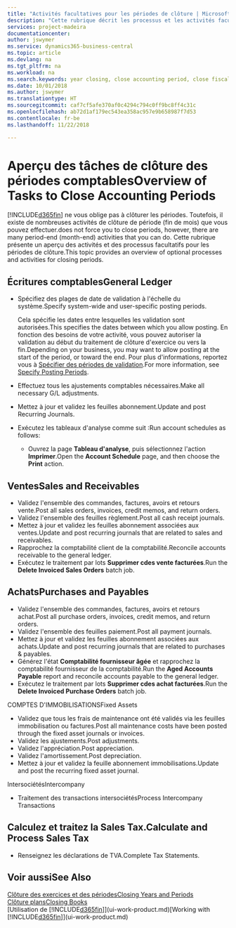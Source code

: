 ```yaml
---
title: "Activités facultatives pour les périodes de clôture | Microsoft Docs"
description: "Cette rubrique décrit les processus et les activités facultatifs pour la clôture des périodes comptables dans Business Central."
services: project-madeira
documentationcenter: 
author: jswymer
ms.service: dynamics365-business-central
ms.topic: article
ms.devlang: na
ms.tgt_pltfrm: na
ms.workload: na
ms.search.keywords: year closing, close accounting period, close fiscal year, aging, creditor payments, vendor payments
ms.date: 10/01/2018
ms.author: jswymer
ms.translationtype: HT
ms.sourcegitcommit: caf7cf5afe370af0c4294c794c0ff9bc8ff4c31c
ms.openlocfilehash: ab72d1af179ec543ea358ac957e9b658987f7d53
ms.contentlocale: fr-be
ms.lasthandoff: 11/22/2018

---
```

# <a name="overview-of-tasks-to-close-accounting-periods"></a><span data-ttu-id="b2809-103">Aperçu des tâches de clôture des périodes comptables</span><span class="sxs-lookup"><span data-stu-id="b2809-103">Overview of Tasks to Close Accounting Periods</span></span>
[!INCLUDE[d365fin](includes/d365fin_md.md)] <span data-ttu-id="b2809-104">ne vous oblige pas à clôturer les périodes. Toutefois, il existe de nombreuses activités de clôture de période (fin de mois) que vous pouvez effectuer.</span><span class="sxs-lookup"><span data-stu-id="b2809-104">does not force you to close periods, however, there are many period-end (month-end) activities that you can do.</span></span> <span data-ttu-id="b2809-105">Cette rubrique présente un aperçu des activités et des processus facultatifs pour les périodes de clôture.</span><span class="sxs-lookup"><span data-stu-id="b2809-105">This topic provides an overview of optional processes and activities for closing periods.</span></span>  

## <a name="general-ledger"></a><span data-ttu-id="b2809-106">Écritures comptables</span><span class="sxs-lookup"><span data-stu-id="b2809-106">General Ledger</span></span>
* <span data-ttu-id="b2809-107">Spécifiez des plages de date de validation à l'échelle du système.</span><span class="sxs-lookup"><span data-stu-id="b2809-107">Specify system-wide and user-specific posting periods.</span></span>  

    <span data-ttu-id="b2809-108">Cela spécifie les dates entre lesquelles les validation sont autorisées.</span><span class="sxs-lookup"><span data-stu-id="b2809-108">This specifies the dates between which you allow posting.</span></span> <span data-ttu-id="b2809-109">En fonction des besoins de votre activité, vous pouvez autoriser la validation au début du traitement de clôture d'exercice ou vers la fin.</span><span class="sxs-lookup"><span data-stu-id="b2809-109">Depending on your business, you may want to allow posting at the start of the period, or toward the end.</span></span> <span data-ttu-id="b2809-110">Pour plus d'informations, reportez vous à [Spécifier des périodes de validation](finance-how-specify-posting-periods.md).</span><span class="sxs-lookup"><span data-stu-id="b2809-110">For more information, see [Specify Posting Periods](finance-how-specify-posting-periods.md).</span></span>  
* <span data-ttu-id="b2809-111">Effectuez tous les ajustements comptables nécessaires.</span><span class="sxs-lookup"><span data-stu-id="b2809-111">Make all necessary G/L adjustments.</span></span>  
* <span data-ttu-id="b2809-112">Mettez à jour et validez les feuilles abonnement.</span><span class="sxs-lookup"><span data-stu-id="b2809-112">Update and post Recurring Journals.</span></span>  
  <!--* Process Consolidations-->
* <span data-ttu-id="b2809-113">Exécutez les tableaux d'analyse comme suit :</span><span class="sxs-lookup"><span data-stu-id="b2809-113">Run account schedules as follows:</span></span>  
  * <span data-ttu-id="b2809-114">Ouvrez la page **Tableau d'analyse**, puis sélectionnez l'action **Imprimer**.</span><span class="sxs-lookup"><span data-stu-id="b2809-114">Open the **Account Schedule** page, and then choose the **Print** action.</span></span>  

## <a name="sales-and-receivables"></a><span data-ttu-id="b2809-115">Ventes</span><span class="sxs-lookup"><span data-stu-id="b2809-115">Sales and Receivables</span></span>
* <span data-ttu-id="b2809-116">Validez l'ensemble des commandes, factures, avoirs et retours vente.</span><span class="sxs-lookup"><span data-stu-id="b2809-116">Post all sales orders, invoices, credit memos, and return orders.</span></span>  
* <span data-ttu-id="b2809-117">Validez l'ensemble des feuilles règlement.</span><span class="sxs-lookup"><span data-stu-id="b2809-117">Post all cash receipt journals.</span></span>  
* <span data-ttu-id="b2809-118">Mettez à jour et validez les feuilles abonnement associées aux ventes.</span><span class="sxs-lookup"><span data-stu-id="b2809-118">Update and post recurring journals that are related to sales and receivables.</span></span>  
* <span data-ttu-id="b2809-119">Rapprochez la comptabilité client de la comptabilité.</span><span class="sxs-lookup"><span data-stu-id="b2809-119">Reconcile accounts receivable to the general ledger.</span></span>  
* <span data-ttu-id="b2809-120">Exécutez le traitement par lots **Supprimer cdes vente facturées**.</span><span class="sxs-lookup"><span data-stu-id="b2809-120">Run the **Delete Invoiced Sales Orders** batch job.</span></span>  

## <a name="purchases-and-payables"></a><span data-ttu-id="b2809-121">Achats</span><span class="sxs-lookup"><span data-stu-id="b2809-121">Purchases and Payables</span></span>
* <span data-ttu-id="b2809-122">Validez l'ensemble des commandes, factures, avoirs et retours achat.</span><span class="sxs-lookup"><span data-stu-id="b2809-122">Post all purchase orders, invoices, credit memos, and return orders.</span></span>  
* <span data-ttu-id="b2809-123">Validez l'ensemble des feuilles paiement.</span><span class="sxs-lookup"><span data-stu-id="b2809-123">Post all payment journals.</span></span>  
* <span data-ttu-id="b2809-124">Mettez à jour et validez les feuilles abonnement associées aux achats.</span><span class="sxs-lookup"><span data-stu-id="b2809-124">Update and post recurring journals that are related to purchases & payables.</span></span>  
* <span data-ttu-id="b2809-125">Générez l'état **Comptabilité fournisseur âgée** et rapprochez la comptabilité fournisseur de la comptabilité.</span><span class="sxs-lookup"><span data-stu-id="b2809-125">Run the **Aged Accounts Payable** report and reconcile accounts payable to the general ledger.</span></span>  
* <span data-ttu-id="b2809-126">Exécutez le traitement par lots **Supprimer cdes achat facturées**.</span><span class="sxs-lookup"><span data-stu-id="b2809-126">Run the **Delete Invoiced Purchase Orders** batch job.</span></span>  

<span data-ttu-id="b2809-127">COMPTES D'IMMOBILISATIONS</span><span class="sxs-lookup"><span data-stu-id="b2809-127">Fixed Assets</span></span>
* <span data-ttu-id="b2809-128">Validez que tous les frais de maintenance ont été validés via les feuilles immobilisation ou factures.</span><span class="sxs-lookup"><span data-stu-id="b2809-128">Post all maintenance costs have been posted through the fixed asset journals or invoices.</span></span>
* <span data-ttu-id="b2809-129">Validez les ajustements.</span><span class="sxs-lookup"><span data-stu-id="b2809-129">Post adjustments.</span></span>
* <span data-ttu-id="b2809-130">Validez l'appréciation.</span><span class="sxs-lookup"><span data-stu-id="b2809-130">Post appreciation.</span></span>
* <span data-ttu-id="b2809-131">Validez l'amortissement.</span><span class="sxs-lookup"><span data-stu-id="b2809-131">Post depreciation.</span></span>
* <span data-ttu-id="b2809-132">Mettez à jour et validez la feuille abonnement immobilisations.</span><span class="sxs-lookup"><span data-stu-id="b2809-132">Update and post the recurring fixed asset journal.</span></span>

<span data-ttu-id="b2809-133">Intersociétés</span><span class="sxs-lookup"><span data-stu-id="b2809-133">Intercompany</span></span>
* <span data-ttu-id="b2809-134">Traitement des transactions intersociétés</span><span class="sxs-lookup"><span data-stu-id="b2809-134">Process Intercompany Transactions</span></span>

## <a name="calculate-and-process-sales-tax"></a><span data-ttu-id="b2809-135">Calculez et traitez la Sales Tax.</span><span class="sxs-lookup"><span data-stu-id="b2809-135">Calculate and Process Sales Tax</span></span>
* <span data-ttu-id="b2809-136">Renseignez les déclarations de TVA.</span><span class="sxs-lookup"><span data-stu-id="b2809-136">Complete Tax Statements.</span></span>  

## <a name="see-also"></a><span data-ttu-id="b2809-137">Voir aussi</span><span class="sxs-lookup"><span data-stu-id="b2809-137">See Also</span></span>
[<span data-ttu-id="b2809-138">Clôture des exercices et des périodes</span><span class="sxs-lookup"><span data-stu-id="b2809-138">Closing Years and Periods</span></span>](year-close-years-periods.md)  
[<span data-ttu-id="b2809-139">Clôture plans</span><span class="sxs-lookup"><span data-stu-id="b2809-139">Closing Books</span></span>](year-close-books.md)  
<span data-ttu-id="b2809-140">[Utilisation de [!INCLUDE[d365fin](includes/d365fin_md.md)]](ui-work-product.md)</span><span class="sxs-lookup"><span data-stu-id="b2809-140">[Working with [!INCLUDE[d365fin](includes/d365fin_md.md)]](ui-work-product.md)</span></span>

